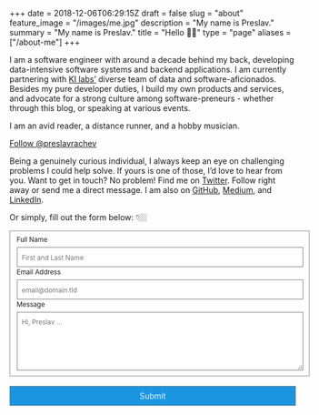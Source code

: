 +++
date = 2018-12-06T06:29:15Z
draft = false
slug = "about"
feature_image = "/images/me.jpg"
description = "My name is Preslav."
summary = "My name is Preslav."
title = "Hello 👋🏼"
type = "page"
aliases = ["/about-me"]
+++


I am a software engineer with around a decade behind my back, developing
data-intensive software systems and backend applications. I am currently
partnering with [KI labs’](https://www.ki-labs.com/) diverse team of data and
software-aficionados. Besides my pure developer duties, I build my own products
and services, and advocate for a strong
culture among software-preneurs - whether through this blog, or speaking at
various
events.

I am an avid reader, a distance runner, and a hobby musician.

<a href="https://twitter.com/preslavrachev?ref_src=twsrc%5Etfw"
    class="twitter-follow-button" data-size="large"
    data-show-screen-name="false" data-show-count="false">Follow
    @preslavrachev</a>
<script async src="https://platform.twitter.com/widgets.js"
    charset="utf-8"></script>


Being a genuinely curious individual, I always keep an eye on challenging
problems I could help solve. If yours is one of those, I’d love to hear from
you. Want to get in touch? No problem! Find me on
[Twitter](https://twitter.com/preslavrachev). Follow right away or send me a
direct message. I am also on [GitHub](https://github.com/preslavrachev),
[Medium](https://medium.com/@preslavrachev), and
[LinkedIn](https://www.linkedin.com/in/preslavrachev/).

Or simply, fill out the form below: 👇🏼

<style>
    #fs-frm {
        width: 100%;
    }

    #fs-frm input,
    #fs-frm textarea {
        border: 1px solid gray;
        color: #333333;
        padding: 0.5rem;
    }

    /* reset */
    #fs-frm input,
    #fs-frm select,
    #fs-frm textarea,
    #fs-frm fieldset,
    #fs-frm optgroup,
    #fs-frm label,
    #fs-frm #card-element:disabled {
        font-family: inherit;
        font-size: 100%;
        border-radius: 0;
        display: block;
        width: 100%;
        margin: 0;
        -webkit-appearance: none;
        -moz-appearance: none;
    }

    #fs-frm label,
    #fs-frm legend,
    #fs-frm ::placeholder {
        font-size: .825em;
        margin-bottom: .5em;
        padding-top: .2em;
        display: flex;
        align-items: baseline;
    }

    /_ border,
    padding,
    margin,
    width _/ #fs-frm input,
    #fs-frm select,
    #fs-frm textarea,
    #fs-frm #card-element {
        border: 1px solid rgba(0, 0, 0, 0.2);
        background-color: rgba(255, 255, 255, 0.9);
        padding: .75em 1em;
        margin-bottom: 1.5em;
    }

    #fs-frm input:focus,
    #fs-frm select:focus,
    #fs-frm textarea:focus {
        background-color: white;
        outline-style: solid;
        outline-width: thin;
        outline-color: gray;
        outline-offset: -1px;
    }

    #fs-frm [type="text"],
    #fs-frm [type="email"] {
        width: 100%;
    }

    #fs-frm [type="button"],
    #fs-frm [type="submit"],
    #fs-frm [type="reset"] {
        width: 100%;
        cursor: pointer;
        -webkit-appearance: button;
        -moz-appearance: button;
        appearance: button;
        background-color: #1b95e0;
        color: rgba(255, 255, 255, 0.9);
        margin-top: 1rem;
    }

    #fs-frm [type="button"]:focus,
    #fs-frm [type="submit"]:focus,
    #fs-frm [type="reset"]:focus {
        outline: none;
    }

    #fs-frm [type="submit"],
    #fs-frm [type="reset"] {
        margin-bottom: 0;
    }

    #fs-frm select {
        text-transform: none;
    }

    #fs-frm [type="checkbox"] {
        -webkit-appearance: checkbox;
        -moz-appearance: checkbox;
        appearance: checkbox;
        display: inline-block;
        width: auto;
        margin: 0 .5em 0 0 !important;
    }

    #fs-frm [type="radio"] {
        -webkit-appearance: radio;
        -moz-appearance: radio;
        appearance: radio;
    }

    /_ address,
    locale _/ #fs-frm fieldset.locale input[name="city"],
    #fs-frm fieldset.locale select[name="state"],
    #fs-frm fieldset.locale input[name="postal-code"] {
        display: inline;
    }

    #fs-frm fieldset.locale input[name="city"] {
        width: 52%;
    }

    #fs-frm fieldset.locale select[name="state"],
    #fs-frm fieldset.locale input[name="postal-code"] {
        width: 20%;
    }

    #fs-frm fieldset.locale input[name="city"],
    #fs-frm fieldset.locale select[name="state"] {
        margin-right: 3%;
    }
</style>

<form id="fs-frm" name="simple-contact-form" accept-charset="utf-8"
    action="https://formspree.io/xknbalpa" method="post">
    <fieldset id="fs-frm-inputs">
        <label for="full-name">Full Name</label>
        <input type="text" name="name" id="full-name"
            placeholder="First and Last Name" required="">
        <label for="email-address">Email Address</label>
        <input type="email" name="_replyto" id="email-address"
            placeholder="email@domain.tld" required="">
        <label for="message">Message</label>
        <textarea rows="5" name="message" id="message"
            placeholder="Hi, Preslav ..." required=""></textarea>
        <input type="hidden" name="_subject" id="email-subject"
            value="Contact Form Submission">
    </fieldset>
    <input type="submit" value="Submit">
</form>